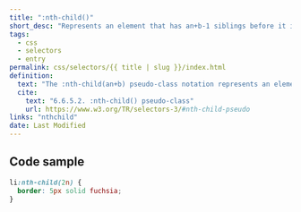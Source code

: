 ```yaml
---
title: ":nth-child()"
short_desc: "Represents an element that has an+b-1 siblings before it in the document tree."
tags:
  - css
  - selectors
  - entry
permalink: css/selectors/{{ title | slug }}/index.html
definition:
  text: "The :nth-child(an+b) pseudo-class notation represents an element that has an+b-1 siblings before it in the document tree, for any positive integer or zero value of n."
  cite:
    text: "6.6.5.2. :nth-child() pseudo-class"
    url: https://www.w3.org/TR/selectors-3/#nth-child-pseudo
links: "nthchild"
date: Last Modified
---
```


<h2 class="h3"><span>Code sample</span></h2>

```css
li:nth-child(2n) {
  border: 5px solid fuchsia;
}
```
